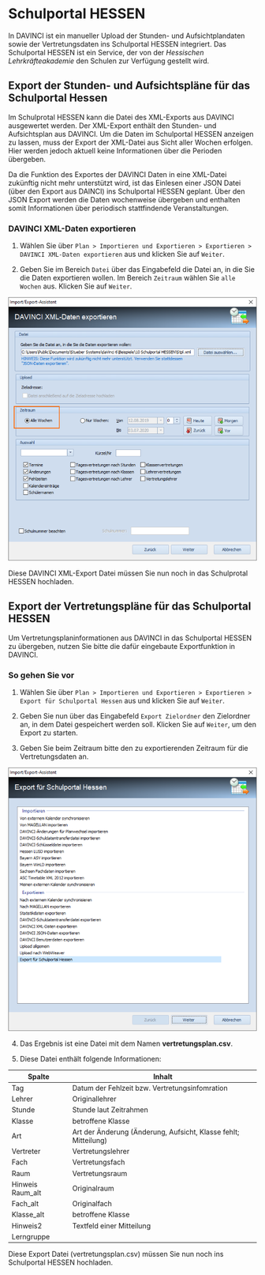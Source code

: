 # Schulportal HESSEN

In DAVINCI ist ein manueller Upload der Stunden- und Aufsichtplandaten sowie der Vertretungsdaten ins Schulportal HESSEN integriert. Das Schulportal HESSEN ist ein Service, der von der _Hessischen Lehrkräfteakademie_ den Schulen zur Verfügung gestellt wird.

## Export der Stunden- und Aufsichtspläne für das Schulportal Hessen 

Im Schulprotal HESSEN kann die Datei des XML-Exports aus DAVINCI ausgewertet werden. Der XML-Export enthält den Stunden- und Aufsichtsplan aus DAVINCI. Um die Daten im Schulportal HESSEN anzeigen zu lassen, muss der Export der XML-Datei aus Sicht aller Wochen erfolgen. Hier werden jedoch aktuell keine Informationen über die Perioden übergeben.

Da die Funktion des Exportes der DAVINCI Daten in eine XML-Datei zukünftig nicht mehr unterstützt wird, ist das Einlesen einer JSON Datei (über den Export aus DAINCI) ins Schulportal HESSEN geplant. Über den JSON Export werden die Daten wochenweise übergeben und enthalten somit Informationen über periodisch stattfindende Veranstaltungen.

### DAVINCI XML-Daten exportieren

1. Wählen Sie über `Plan > Importieren und Exportieren > Exportieren > DAVINCI XML-Daten exportieren` aus und klicken Sie auf `Weiter`.

2. Geben Sie im Bereich `Datei` über das Eingabefeld die Datei an, in die Sie die Daten exportieren wollen. Im Bereich `Zeitraum` wählen Sie `alle Wochen` aus. Klicken Sie auf `Weiter`.

![Import/Export-Assistent, DAVINCI XML-Daten exportieren](../assets/images/regionales/sshot-12.png)

Diese DAVINCI XML-Export Datei müssen Sie nun noch in das Schulprotal HESSEN hochladen.

## Export der Vertretungspläne für das Schulportal HESSEN

Um Vertretungsplaninformationen aus DAVINCI in das Schulportal HESSEN zu übergeben, nutzen Sie bitte die dafür eingebaute Exportfunktion in DAVINCI.

### So gehen Sie vor

1. Wählen Sie über `Plan > Importieren und Exportieren > Exportieren > Export für Schulportal Hessen` aus und klicken Sie auf `Weiter`.

2. Geben Sie nun über das Eingabefeld `Export Zielordner` den Zielordner an, in dem Datei gespeichert werden soll. Klicken Sie auf `Weiter`, um den Export zu starten.

3. Geben Sie beim Zeitraum bitte den zu exportierenden Zeitraum für die Vertretungsdaten an.

![Import/Export-Assistent, Schulportal Hessen](../assets/images/regionales/sshot-11.png)

4. Das Ergebnis ist eine Datei mit dem Namen **vertretungsplan.csv**.

5. Diese Datei enthält folgende Informationen:

Spalte | Inhalt
-|-
Tag| Datum der Fehlzeit bzw. Vertretungsinfomration
Lehrer| Originallehrer
Stunde|Stunde laut Zeitrahmen
Klasse| betroffene Klasse
Art | Art der Änderung (Änderung, Aufsicht, Klasse fehlt; Mitteilung)
Vertreter| Vertretungslehrer
Fach|Vertretungsfach
Raum| Vertretungsraum
Hinweis Raum_alt| Originalraum
Fach_alt |Originalfach
Klasse_alt| betroffene Klasse
Hinweis2|Textfeld einer Mitteilung
Lerngruppe|

Diese Export Datei (vertretungsplan.csv) müssen Sie nun noch ins Schulportal HESSEN hochladen.